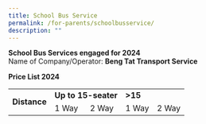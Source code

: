 ```yaml
---
title: School Bus Service
permalink: /for-parents/schoolbusservice/
description: ""
---
```

<b>School Bus Services engaged for 2024</b>
<br>
Name of Company/Operator: <b>Beng Tat Transport Service</b>
<br>

<b>Price List 2024</b>

<table style="width: 773px;">
<tbody class="" style="margin: 0px; outline: 0px; padding: 0px;">
<tr><td rowspan="2"><b>Distance</b></td><td colspan="2"><b>Up to 15-seater</b></td><td colspan="2"><b>&gt;15 </b></td></tr>
<tr><td>1 Way</td><td>2 Way</td><td>1 Way</td><td>2 Way</td></tr>
</tbody></table>
